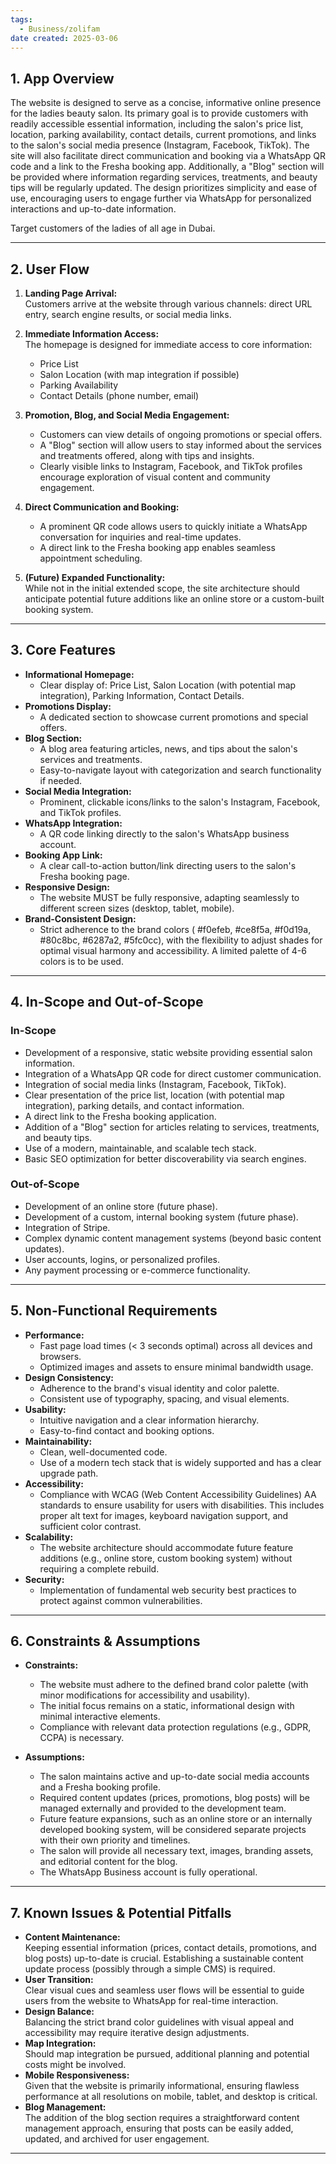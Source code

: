 ```yaml
---
tags:
  - Business/zolifam
date created: 2025-03-06
---
```


## 1. App Overview

The website is designed to serve as a concise, informative online presence for the ladies beauty salon. Its primary goal is to provide customers with readily accessible essential information, including the salon's price list, location, parking availability, contact details, current promotions, and links to the salon's social media presence (Instagram, Facebook, TikTok). The site will also facilitate direct communication and booking via a WhatsApp QR code and a link to the Fresha booking app. Additionally, a "Blog" section will be provided where information regarding services, treatments, and beauty tips will be regularly updated. The design prioritizes simplicity and ease of use, encouraging users to engage further via WhatsApp for personalized interactions and up-to-date information.

Target customers of the ladies of all age in Dubai. 

---

## 2. User Flow

1. **Landing Page Arrival:**  
   Customers arrive at the website through various channels: direct URL entry, search engine results, or social media links.

2. **Immediate Information Access:**  
   The homepage is designed for immediate access to core information:
   - Price List
   - Salon Location (with map integration if possible)
   - Parking Availability
   - Contact Details (phone number, email)

3. **Promotion, Blog, and Social Media Engagement:**
   - Customers can view details of ongoing promotions or special offers.
   - A "Blog" section will allow users to stay informed about the services and treatments offered, along with tips and insights.
   - Clearly visible links to Instagram, Facebook, and TikTok profiles encourage exploration of visual content and community engagement.

4. **Direct Communication and Booking:**  
   - A prominent QR code allows users to quickly initiate a WhatsApp conversation for inquiries and real-time updates.
   - A direct link to the Fresha booking app enables seamless appointment scheduling.

5. **(Future) Expanded Functionality:**  
   While not in the initial extended scope, the site architecture should anticipate potential future additions like an online store or a custom-built booking system.

---

## 3. Core Features

- **Informational Homepage:**
  - Clear display of: Price List, Salon Location (with potential map integration), Parking Information, Contact Details.
- **Promotions Display:**
  - A dedicated section to showcase current promotions and special offers.
- **Blog Section:**
  - A blog area featuring articles, news, and tips about the salon's services and treatments.
  - Easy-to-navigate layout with categorization and search functionality if needed.
- **Social Media Integration:**
  - Prominent, clickable icons/links to the salon's Instagram, Facebook, and TikTok profiles.
- **WhatsApp Integration:**
  - A QR code linking directly to the salon's WhatsApp business account.
- **Booking App Link:**
  - A clear call-to-action button/link directing users to the salon's Fresha booking page.
- **Responsive Design:**
  - The website MUST be fully responsive, adapting seamlessly to different screen sizes (desktop, tablet, mobile).
- **Brand-Consistent Design:**
  - Strict adherence to the brand colors ( #f0efeb, #ce8f5a, #f0d19a, #80c8bc, #6287a2, #5fc0cc), with the flexibility to adjust shades for optimal visual harmony and accessibility. A limited palette of 4-6 colors is to be used.

---

## 4. In-Scope and Out-of-Scope

### In-Scope

- Development of a responsive, static website providing essential salon information.
- Integration of a WhatsApp QR code for direct customer communication.
- Integration of social media links (Instagram, Facebook, TikTok).
- Clear presentation of the price list, location (with potential map integration), parking details, and contact information.
- A direct link to the Fresha booking application.
- Addition of a "Blog" section for articles relating to services, treatments, and beauty tips.
- Use of a modern, maintainable, and scalable tech stack.
- Basic SEO optimization for better discoverability via search engines.

### Out-of-Scope

- Development of an online store (future phase).
- Development of a custom, internal booking system (future phase).
- Integration of Stripe. 
- Complex dynamic content management systems (beyond basic content updates).
- User accounts, logins, or personalized profiles.
- Any payment processing or e-commerce functionality.

---

## 5. Non-Functional Requirements

- **Performance:**
  - Fast page load times (< 3 seconds optimal) across all devices and browsers.
  - Optimized images and assets to ensure minimal bandwidth usage.
- **Design Consistency:**
  - Adherence to the brand's visual identity and color palette.
  - Consistent use of typography, spacing, and visual elements.
- **Usability:**
  - Intuitive navigation and a clear information hierarchy.
  - Easy-to-find contact and booking options.
- **Maintainability:**
  - Clean, well-documented code.
  - Use of a modern tech stack that is widely supported and has a clear upgrade path.
- **Accessibility:**
  - Compliance with WCAG (Web Content Accessibility Guidelines) AA standards to ensure usability for users with disabilities. This includes proper alt text for images, keyboard navigation support, and sufficient color contrast.
- **Scalability:**
  - The website architecture should accommodate future feature additions (e.g., online store, custom booking system) without requiring a complete rebuild.
- **Security:**  
  - Implementation of fundamental web security best practices to protect against common vulnerabilities.

---

## 6. Constraints & Assumptions

- **Constraints:**
  - The website must adhere to the defined brand color palette (with minor modifications for accessibility and usability).
  - The initial focus remains on a static, informational design with minimal interactive elements.
  - Compliance with relevant data protection regulations (e.g., GDPR, CCPA) is necessary.

- **Assumptions:**
  - The salon maintains active and up-to-date social media accounts and a Fresha booking profile.
  - Required content updates (prices, promotions, blog posts) will be managed externally and provided to the development team.
  - Future feature expansions, such as an online store or an internally developed booking system, will be considered separate projects with their own priority and timelines.
  - The salon will provide all necessary text, images, branding assets, and editorial content for the blog.
  - The WhatsApp Business account is fully operational.

---

## 7. Known Issues & Potential Pitfalls

- **Content Maintenance:**  
  Keeping essential information (prices, contact details, promotions, and blog posts) up-to-date is crucial. Establishing a sustainable content update process (possibly through a simple CMS) is required.
- **User Transition:**  
  Clear visual cues and seamless user flows will be essential to guide users from the website to WhatsApp for real-time interaction.
- **Design Balance:**  
  Balancing the strict brand color guidelines with visual appeal and accessibility may require iterative design adjustments.
- **Map Integration:**  
  Should map integration be pursued, additional planning and potential costs might be involved.
- **Mobile Responsiveness:**  
  Given that the website is primarily informational, ensuring flawless performance at all resolutions on mobile, tablet, and desktop is critical.
- **Blog Management:**  
  The addition of the blog section requires a straightforward content management approach, ensuring that posts can be easily added, updated, and archived for user engagement.

---

